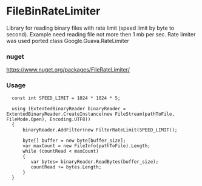 # FileBinRateLimiter
Library for reading binary files with rate limit (speed limit by byte to second).
Example need reading file  not more then 1 mb per sec.
Rate limiter was used ported class Google.Guava.RateLimiter

### nuget
https://www.nuget.org/packages/FileRateLimiter/

### Usage
```
  const int SPEED_LIMIT = 1024 * 1024 * 5;
  
  using (ExtentedBinaryReader binaryReader = ExtentedBinaryReader.CreateInstance(new FileStream(pathToFile, FileMode.Open), Encoding.UTF8))
  {
      binaryReader.AddFilter(new FilterRateLimit(SPEED_LIMIT));
      
      byte[] buffer = new byte[buffer_size];
      var maxCount = new FileInfo(pathToFile).Length;
      while (countRead < maxCount)
      {
         var bytes= binaryReader.ReadBytes(buffer_size);
         countRead += bytes.Length;
      }
  }
  
```

